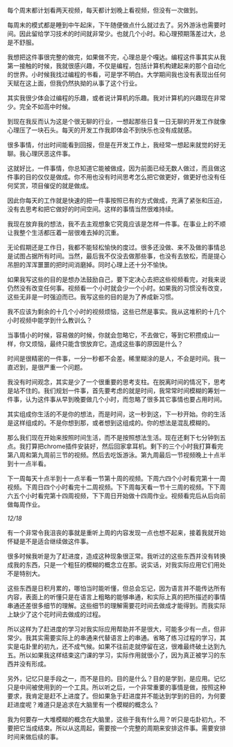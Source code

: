 每个周末都计划看两天视频，每天都计划晚上看视频，但没有一次做到。

每周末的模式都是睡到中午起床，下午随便做点什么就过去了。另外游泳也需要时间。因此留给学习技术的时间就非常少。也就几个小时。和心理预期落差过大，总是不舒服。

我想把这件事很完整的做完，如果做不完，心理总是个嘎达。编程这件事其实从我第一接触的时候，我就很感兴趣，不仅是编程，包括计算机构建起来的那个自动化的世界。小时候我找过编程的书看，可是学不明白。大学期间我也没有表现出任何天赋在这上面，但我仍然执拗的从事了这个行业。

其实我很少体会过编程的乐趣，或者说计算机的乐趣。我对计算机的兴趣现在非常少。完全不如高中时候。

到现在我反而认为这是个很无聊的行业，一想起那些日复一日无聊的开发工作就像心理压了一块石头。每天的开发工作我即体会不到快乐也没有成就感。

很多事情，付出时间能看到回报，但是在开发工作上，我经常一想起来就觉的好无聊。我心理厌恶这件事。

这就好比，一件事情，你总知道它能被做成，因为前面已经无数人做过，而且做这件事的目的仅仅是做成。你不用也没有时间思考怎么把它做更好，做更好也没有任何奖赏，项目催促的就是做成。

因此你每天的工作就是快速的把一件事按照已有的方式做成，充满了紧张和压迫，没有去思考和把它做好的时间空间。这样的事情当然很难持续。

我现在放弃我的想法，我不去主观想象它究竟应该是怎样一件事。在事业上的不顺让我整个生活都压着一层很难去掉的沉重。

无论假期还是工作日，我都不能轻松愉快的度过。很多还没做、来不及做的事情总是试图占据所有时间。当然，最后我不仅没去做那些事，也没有去放松，而是提心吊胆的浑浑噩噩的把时间消磨掉。同时心理上还十分不愉快。

如果我写这些的目的是想办法鼓励自己，要下定决心去把这些视频看完，对我来说仍然没有改变任何事。视频看一个小时就会少一个小时。如果我的习惯没有改变，这些无非是一时强迫而已。我写这些的目的是为了养成新习惯。

我不应该为剩余的十几个小时的视频烦恼，这些已然是事实。我从这堆积的十几个小时视频中能学到什么教训么？

当事情小的时候，容易做的时候，你就会忽略它，不去做它，等到它积攒成山一样，你又烦恼，最终只能含恨放弃它。造成这些事的原因是什么？

时间是很精密的一件事，一分一秒都不会差。稀里糊涂的是人，不会是时间。我一直迟到，是很严重一个问题。

我没有时间观念，其实是少了一个很重要的思考支柱。在脱离时间的情况下，思考是站不住的。我们规划一件事，首先要考虑的就是时间，我常常时间模糊的筹划一件事，认为这件事从早到晚要做几个小时，而忽略了很多其它事情也要占用时间。

其实组成你生活的不是你的想法，而是时间，这一秒到这，下一秒开始。你的生活是这样组成的。不是你想到那，或者想到这组成的。你的想法是混乱模糊的。

那么我们现在开始来按照时间生活，而不是按照想法生活。现在还剩下七分钟到五点。我打算把chrome插件安装好，然后回家拿耳机。剩下的三个小时我打算看完第八周和第九周前三节的视频。然后去吃饭游泳。第九周最后一节视频晚上十点半到十一点半看。

下一周每天十点半到十一点半看一节第十周的视频。下周六四个小时看完第十一周视频。下周日四个小时看完十二周视频。下下周每天看一节十三周的视频。下下周六五个小时看完第十四周视频，下下周日开始做十四周作业。视频看完后从后向前做每周作业。



*12/18*

有一个非常令我沮丧的事就是重听上周的内容发现一点也想不起来，接着我就开始怀疑是不是适合继续做这件事。

很多时候我听是为了赶进度，造成这种现象很正常。我听过的这些东西并没有转换成我的东西，只是一个粗狂的模糊的概念立在那。说实话，对我实际应用它们用处不是特别大。

这些东西是日积月累的，哪怕当时能听懂，但总会忘记，因为语言并不能传达所有内容，表面上的听懂只是在语言上粗略的能够串通，和实际上真的把所描述的事情串通还差很多细节的理解。这些细节的理解需要花时间去做成才能得到。而我实际上缺少了这个花时间去做成的过程。

所以这样为了赶进度的学习对我实际应用帮助并不是很大，可能多少有一点，但非常少。我其实需要实际上的串通来代替语言上的串通。省略了练习过程的学习，其实是屯卦里的初九，还不成气候。如果不往前走就停留在这，很难最终破土达到九五。所以如果我这样结束这门课的学习，实际作用就很小了，因为真正被学习的东西并没有形成。

另外，记忆只是手段之一，而不是目的。目的是什么？目的是学到，是应用。记忆只是中间被使用到的一个工具。所以听之后，一个非常重要的事情是做，按照这种要求，我肯定是赶不上进度了。但如果急于赶进度并不能达到学到的目的，为何要赶进度呢？难道只是追求在大脑里有一个模糊的概念么？

我为何要存一大堆模糊的概念在大脑里，这些于我有什么用？听只是屯卦初九，不要把它当成结束。所以从这周起，需要按一个完整的周期来安排这件事。需要安排时间来做后续的事。
